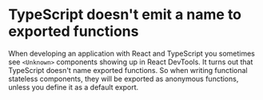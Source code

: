 # TypeScript doesn't emit a name to exported functions

When developing an application with React and TypeScript you sometimes see `<Unknown>` components showing up in React DevTools. It turns out that TypeScript doesn't name exported functions. So when writing functional stateless components, they will be exported as anonymous functions, unless you define it as a default export.